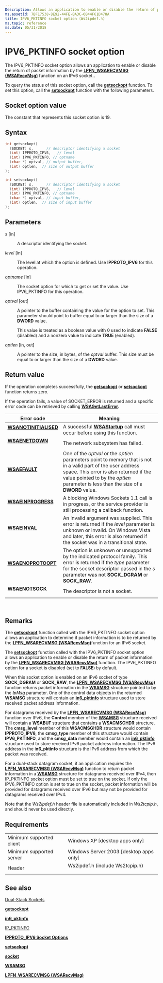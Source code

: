 ```yaml
---
Description: Allows an application to enable or disable the return of packet information by the WSARecvMsg function on an IPv6 socket.
ms.assetid: 7BF17538-BE92-44FE-BA3C-6B44F61D478A
title: IPV6_PKTINFO socket option (Ws2ipdef.h)
ms.topic: reference
ms.date: 05/31/2018
---
```


# IPV6\_PKTINFO socket option

The IPV6\_PKTINFO socket option allows an application to enable or disable the return of packet information by the [**LPFN_WSARECVMSG (WSARecvMsg)**](/windows/win32/api/mswsock/nc-mswsock-lpfn_wsarecvmsg) function on an IPv6 socket..

To query the status of this socket option, call the [**getsockopt**](/windows/desktop/api/winsock/nf-winsock-getsockopt) function. To set this option, call the [**setsockopt**](/windows/desktop/api/winsock/nf-winsock-setsockopt) function with the following parameters.

## Socket option value

The constant that represents this socket option is 19.

## Syntax


```C++
int getsockopt(
  (SOCKET) s,      // descriptor identifying a socket 
  (int) IPPROTO_IPV6,   // level
  (int) IPV6_PKTINFO, // optname
  (char *) optval, // output buffer,
  (int) optlen,  // size of output buffer
);
```




```C++
int setsockopt(
  (SOCKET) s,      // descriptor identifying a socket 
  (int) IPPROTO_IPV6,   // level
  (int) IPV6_PKTINFO, // optname
  (char *) optval, // input buffer,
  (int) optlen,  // size of input buffer
);
```



## Parameters

<dl> <dt>

*s* \[in\]
</dt> <dd>

A descriptor identifying the socket.

</dd> <dt>

*level* \[in\]
</dt> <dd>

The level at which the option is defined. Use **IPPROTO\_IPV6** for this operation.

</dd> <dt>

*optname* \[in\]
</dt> <dd>

The socket option for which to get or set the value. Use IPV6\_PKTINFO for this operation.

</dd> <dt>

*optval* \[out\]
</dt> <dd>

A pointer to the buffer containing the value for the option to set. This parameter should point to buffer equal to or larger than the size of a **DWORD** value.

This value is treated as a boolean value with 0 used to indicate **FALSE** (disabled) and a nonzero value to indicate **TRUE** (enabled).

</dd> <dt>

*optlen* \[in, out\]
</dt> <dd>

A pointer to the size, in bytes, of the *optval* buffer. This size must be equal to or larger than the size of a **DWORD** value.

</dd> </dl>

## Return value

If the operation completes successfully, the [**getsockopt**](/windows/desktop/api/winsock/nf-winsock-getsockopt) or [**setsockopt**](/windows/desktop/api/winsock/nf-winsock-setsockopt) function returns zero.

If the operation fails, a value of SOCKET\_ERROR is returned and a specific error code can be retrieved by calling [**WSAGetLastError**](/windows/desktop/api/winsock/nf-winsock-wsagetlasterror).



| Error code                                                                                                                                              | Meaning                                                                                                                                                                                                                                                    |
|---------------------------------------------------------------------------------------------------------------------------------------------------------|------------------------------------------------------------------------------------------------------------------------------------------------------------------------------------------------------------------------------------------------------------|
| <dl> <dt>**[WSANOTINITIALISED](windows-sockets-error-codes-2.md)**</dt> </dl> | A successful [**WSAStartup**](/windows/desktop/api/winsock/nf-winsock-wsastartup) call must occur before using this function.<br/>                                                                                                                                                     |
| <dl> <dt>**[WSAENETDOWN](windows-sockets-error-codes-2.md)**</dt> </dl>             | The network subsystem has failed.<br/>                                                                                                                                                                                                               |
| <dl> <dt>**[WSAEFAULT](windows-sockets-error-codes-2.md)**</dt> </dl>                 | One of the *optval* or the *optlen* parameters point to memory that is not in a valid part of the user address space. This error is also returned if the value pointed to by the *optlen* parameter is less than the size of a **DWORD** value.<br/> |
| <dl> <dt>**[WSAEINPROGRESS](windows-sockets-error-codes-2.md)**</dt> </dl>       | A blocking Windows Sockets 1.1 call is in progress, or the service provider is still processing a callback function.<br/>                                                                                                                            |
| <dl> <dt>**[WSAEINVAL](windows-sockets-error-codes-2.md)**</dt> </dl>                 | An invalid argument was supplied. This error is returned if the *level* parameter is unknown or invalid. On Windows Vista and later, this error is also returned if the socket was in a transitional state.<br/>                                     |
| <dl> <dt>**[WSAENOPROTOOPT](windows-sockets-error-codes-2.md)**</dt> </dl>       | The option is unknown or unsupported by the indicated protocol family. This error is returned if the *type* parameter for the socket descriptor passed in the *s* parameter was not **SOCK\_DGRAM** or **SOCK\_RAW**. <br/>                          |
| <dl> <dt>**[WSAENOTSOCK](windows-sockets-error-codes-2.md)**</dt> </dl>             | The descriptor is not a socket.<br/>                                                                                                                                                                                                                 |



 

## Remarks

The [**getsockopt**](/windows/desktop/api/winsock/nf-winsock-getsockopt) function called with the IPV6\_PKTINFO socket option allows an application to determine if packet information is to be returned by the [**LPFN_WSARECVMSG (WSARecvMsg)**](/windows/win32/api/mswsock/nc-mswsock-lpfn_wsarecvmsg)function for an IPv6 socket.

The [**setsockopt**](/windows/desktop/api/winsock/nf-winsock-setsockopt) function called with the IPV6\_PKTINFO socket option allows an application to enable or disable the return of packet information by the [**LPFN_WSARECVMSG (WSARecvMsg)**](/windows/win32/api/mswsock/nc-mswsock-lpfn_wsarecvmsg) function. The IPV6\_PKTINFO option for a socket is disabled (set to **FALSE**) by default.

When this socket option is enabled on an IPv6 socket of type **SOCK\_DGRAM** or **SOCK\_RAW**, the [**LPFN_WSARECVMSG (WSARecvMsg)**](/windows/win32/api/mswsock/nc-mswsock-lpfn_wsarecvmsg) function returns packet information in the [**WSAMSG**](/windows/desktop/api/Ws2def/ns-ws2def-wsamsg) structure pointed to by the *lpMsg* parameter. One of the control data objects in the returned **WSAMSG** structure will contain an [**in6\_pktinfo**](/windows/desktop/api/Ws2ipdef/ns-ws2ipdef-in6_pktinfo) structure used to store received packet address information.

For datagrams received by the [**LPFN_WSARECVMSG (WSARecvMsg)**](/windows/win32/api/mswsock/nc-mswsock-lpfn_wsarecvmsg) function over IPv6, the **Control** member of the [**WSAMSG**](/windows/desktop/api/Ws2def/ns-ws2def-wsamsg) structure received will contain a [**WSABUF**](/windows/desktop/api/ws2def/ns-ws2def-wsabuf) structure that contains a **WSACMSGHDR** structure. The **cmsg\_level** member of this **WSACMSGHDR** structure would contain **IPPROTO\_IPV6**, the **cmsg\_type** member of this structure would contain **IPV6\_PKTINFO**, and the **cmsg\_data** member would contain an [**in6\_pktinfo**](/windows/desktop/api/Ws2ipdef/ns-ws2ipdef-in6_pktinfo) structure used to store received IPv6 packet address information. The IPv6 address in the **in6\_pktinfo** structure is the IPv6 address from which the packet was received.

For a dual-stack datagram socket, if an application requires the [**LPFN_WSARECVMSG (WSARecvMsg)**](/windows/win32/api/mswsock/nc-mswsock-lpfn_wsarecvmsg) function to return packet information in a [**WSAMSG**](/windows/desktop/api/Ws2def/ns-ws2def-wsamsg) structure for datagrams received over IPv4, then [IP\_PKTINFO](ip-pktinfo.md) socket option must be set to true on the socket. If only the IPV6\_PKTINFO option is set to true on the socket, packet information will be provided for datagrams received over IPv6 but may not be provided for datagrams received over IPv4.

Note that the *Ws2ipdef.h* header file is automatically included in *Ws2tcpip.h*, and should never be used directly.

## Requirements



|                                     |                                                                                                            |
|-------------------------------------|------------------------------------------------------------------------------------------------------------|
| Minimum supported client<br/> | Windows XP \[desktop apps only\]<br/>                                                                |
| Minimum supported server<br/> | Windows Server 2003 \[desktop apps only\]<br/>                                                       |
| Header<br/>                   | <dl> <dt>Ws2ipdef.h (include Ws2tcpip.h)</dt> </dl> |



## See also

<dl> <dt>

[Dual-Stack Sockets](dual-stack-sockets.md)
</dt> <dt>

[**getsockopt**](/windows/desktop/api/winsock/nf-winsock-getsockopt)
</dt> <dt>

[**in6\_pktinfo**](/windows/desktop/api/Ws2ipdef/ns-ws2ipdef-in6_pktinfo)
</dt> <dt>

[IP\_PKTINFO](ip-pktinfo.md)
</dt> <dt>

[**IPPROTO\_IPV6 Socket Options**](ipproto-ipv6-socket-options.md)
</dt> <dt>

[**setsockopt**](/windows/desktop/api/winsock/nf-winsock-setsockopt)
</dt> <dt>

[**socket**](/windows/desktop/api/Winsock2/nf-winsock2-socket)
</dt> <dt>

[**WSAMSG**](/windows/desktop/api/Ws2def/ns-ws2def-wsamsg)
</dt> <dt>

[**LPFN_WSARECVMSG (WSARecvMsg)**](/windows/win32/api/mswsock/nc-mswsock-lpfn_wsarecvmsg)
</dt> </dl>

 

 